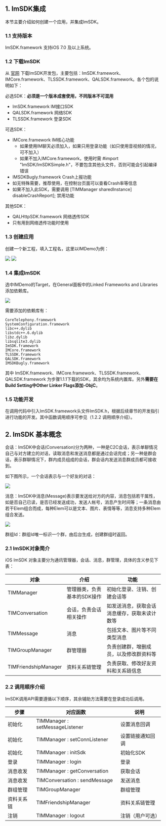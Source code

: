 ## 1. ImSDK集成

本节主要介绍如何创建一个应用，并集成ImSDK。

### 1.1 支持版本

ImSDK.framework 支持iOS 7.0 及以上系统。

### 1.2 下载ImSDK

从 [官网](https://www.qcloud.com/product/im.html#sdk) 下载ImSDK开发包，主要包括：ImSDK.framework、IMCore.framework、TLSSDK.framework、QALSDK.framework。各个包的说明如下：

必选SDK：**必须是一个版本成套使用，不同版本不可混用**

* ImSDK.framework 		IM接口SDK
* QALSDK.framework		网络SDK
* TLSSDK.framework		登录SDK

可选SDK：

* IMCore.framework		IM核心功能
  * 如果使用IM聊天必须加入，如果只用登录功能（如只使用音视频的情况，可不加入）
  * 如果不加入IMCore.framework，使用时需 #import "ImSDK/ImSDKSimple.h"，不要包含其他头文件，否则可能会引起编译错误
* IMSDKBugly.framework	Crash上报功能
 * 如无特殊需要，推荐使用，在控制台页面可以查看Crash率等信息
 * 如果不加入此SDK，需要调用 [TIMManager sharedInstance] disableCrashReport]; 禁用功能

其他SDK：

* QALHttpSDK.framework		网络透传SDK
 * 只有用到网络透传功能时使用

### 1.3 创建应用

创建一个新工程，填入工程名，这里以IMDemo为例：

![](//avc.qcloud.com/wiki2.0/im/imgs/20150928013356_56054.jpg)
![](//avc.qcloud.com/wiki2.0/im/imgs/20150928013638_56711.jpg)

### 1.4 集成ImSDK

选中IMDemo的Target，在General面板中的Linked Frameworks and Libraries添加依赖库。

![](//avc.qcloud.com/wiki2.0/im/imgs/20150928013833_31715.jpg)

需要添加的依赖库有：

```
CoreTelephony.framework
SystemConfiguration.framework
libc++.dylib
libstdc++.6.dylib
libz.dylib
libsqlite3.dylib
ImSDK.framework
IMCore.framework
TLSSDK.framework
QALSDK.framework
IMSDKBugly.framework
```

其中 ImSDK.framework、IMCore.framework、TLSSDK.framework、QALSDK.framework 为步骤1.1.1下载的SDK，其余均为系统内置库。另外**需要在Build Setting中Other Linker Flags添加-ObjC**。

### 1.5 功能开发

在调用代码中引入ImSDK.framework头文件ImSDK.h，根据后续章节的开发指引进行功能的开发。其中函数调用顺序可参见（1.2.2 调用顺序介绍）。

## 2. ImSDK 基本概念

会话：ImSDK中会话(Conversation)分为两种，一种是C2C会话，表示单聊情况自己与对方建立的对话，读取消息和发送消息都是通过会话完成；另一种是群会话，表示群聊情况下，群内成员组成的会话，群会话内发送消息群成员都可接收到。

如下图所示，一个会话表示与一个好友的对话：

![](//mccdn.qcloud.com/static/img/6a12c1ea947e7b36a7abe25e55c33608/image.jpg)

消息：ImSDK中消息(Message)表示要发送给对方的内容，消息包括若干属性，如是否自己已读，是否已经发送成功，发送人帐号，消息产生时间等；一条消息由若干Elem组合而成，每种Elem可以是文本、图片、表情等等，消息支持多种Elem组合发送。

![](//avc.qcloud.com/wiki2.0/im/imgs/20150928014948_11392.png)

群组Id：群组Id唯一标识一个群，由后台生成，创建群组时返回。

### 2.1 ImSDK对象简介

iOS ImSDK 对象主要分为通讯管理器，会话、消息，群管理，具体的含义参见下表：

对象 | 介绍 | 功能
---|---|---
TIMManager | 管理器类，负责基本的SDK操作 | 初始化登录、注销、创建会话等
TIMConversation | 会话，负责会话相关操作 | 如发送消息，获取会话消息缓存，获取未读计数等
TIMMessage | 消息 | 包括文本、图片等不同类型消息
TIMGroupManager | 群管理器 | 负责创建群，增删成员，以及修改群资料等
TIMFriendshipManager | 资料关系链管理 | 负责获取、修改好友资料和关系链信息


### 2.2 调用顺序介绍

ImSDK调用API需要遵循以下顺序，其余辅助方法需要在登录成功后调用。

步骤 | 对应函数 | 说明
---|---|---
初始化 | TIMManager : setMessageListener | 设置消息回调
初始化 | TIMManager : setConnListener | 设置链接通知回调
初始化 | TIMManager : initSdk | 初始化SDK
登录 | TIMManager : login | 登录
消息收发 | TIMManager : getConversation | 获取会话
消息收发 | TIMConversation : sendMessage | 发送消息
群组管理 | TIMGroupManager | 群组管理
资料关系链 | TIMFriendshipManager | 资料关系链管理
注销 | TIMManager : logout | 注销（用户可选）

